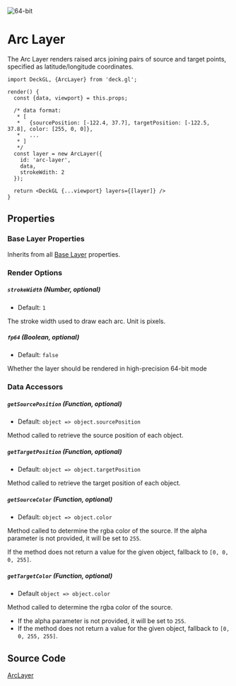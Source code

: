 <!-- INJECT:"ArcLayerDemo" -->

<p class="badges">
  <img src="https://img.shields.io/badge/-64--bit-blue.svg?style=flat-square" alt="64-bit" />
</p>

# Arc Layer

The Arc Layer renders raised arcs joining pairs of source and target points,
specified as latitude/longitude coordinates.

```
import DeckGL, {ArcLayer} from 'deck.gl';

render() {
  const {data, viewport} = this.props;

  /* data format:
   * [
   *   {sourcePosition: [-122.4, 37.7], targetPosition: [-122.5, 37.8], color: [255, 0, 0]},
   *   ...
   * ]
   */
  const layer = new ArcLayer({
    id: 'arc-layer',
    data,
    strokeWdith: 2
  });

  return <DeckGL {...viewport} layers={[layer]} />
}
```

## Properties

### Base Layer Properties

Inherits from all [Base Layer](/docs/api-reference/base-layer.md) properties.

### Render Options

##### `strokeWidth` (Number, optional)

- Default: `1`

The stroke width used to draw each arc. Unit is pixels.

##### `fp64` (Boolean, optional)

- Default: `false`

Whether the layer should be rendered in high-precision 64-bit mode

### Data Accessors

##### `getSourcePosition` (Function, optional)

- Default: `object => object.sourcePosition`

Method called to retrieve the source position of each object.

##### `getTargetPosition` (Function, optional)

- Default: `object => object.targetPosition`

Method called to retrieve the target position of each object.

##### `getSourceColor` (Function, optional)

- Default: `object => object.color`

Method called to determine the rgba color of the source. If the alpha parameter
is not provided, it will be set to `255`.

If the method does not return a value for the given object, fallback to `[0, 0, 0, 255]`.

##### `getTargetColor` (Function, optional)

- Default `object => object.color`

Method called to determine the rgba color of the source.
* If the alpha parameter is not provided, it will be set to `255`.
* If the method does not return a value for the given object, fallback to `[0, 0, 255, 255]`.


## Source Code
[ArcLayer](https://github.com/uber/deck.gl/tree/master/src/layers/core/arc-layer)
